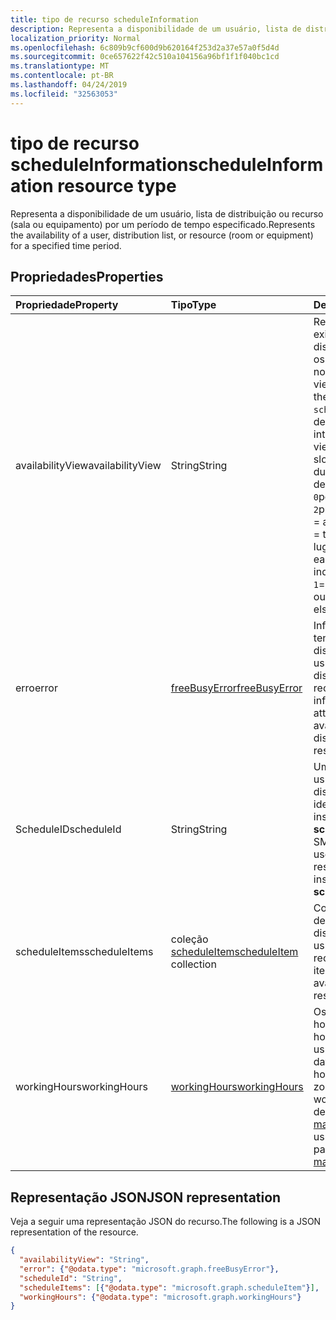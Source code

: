 ```yaml
---
title: tipo de recurso scheduleInformation
description: Representa a disponibilidade de um usuário, lista de distribuição ou recurso por um período de tempo especificado.
localization_priority: Normal
ms.openlocfilehash: 6c809b9cf600d9b620164f253d2a37e57a0f5d4d
ms.sourcegitcommit: 0ce657622f42c510a104156a96bf1f1f040bc1cd
ms.translationtype: MT
ms.contentlocale: pt-BR
ms.lasthandoff: 04/24/2019
ms.locfileid: "32563053"
---
```

# <a name="scheduleinformation-resource-type"></a><span data-ttu-id="3c464-103">tipo de recurso scheduleInformation</span><span class="sxs-lookup"><span data-stu-id="3c464-103">scheduleInformation resource type</span></span>

<span data-ttu-id="3c464-104">Representa a disponibilidade de um usuário, lista de distribuição ou recurso (sala ou equipamento) por um período de tempo especificado.</span><span class="sxs-lookup"><span data-stu-id="3c464-104">Represents the availability of a user, distribution list, or resource (room or equipment) for a specified time period.</span></span>

## <a name="properties"></a><span data-ttu-id="3c464-105">Propriedades</span><span class="sxs-lookup"><span data-stu-id="3c464-105">Properties</span></span>
| <span data-ttu-id="3c464-106">Propriedade</span><span class="sxs-lookup"><span data-stu-id="3c464-106">Property</span></span>     | <span data-ttu-id="3c464-107">Tipo</span><span class="sxs-lookup"><span data-stu-id="3c464-107">Type</span></span>   |<span data-ttu-id="3c464-108">Descrição</span><span class="sxs-lookup"><span data-stu-id="3c464-108">Description</span></span>|
|:---------------|:--------|:----------|
|<span data-ttu-id="3c464-109">availabilityView</span><span class="sxs-lookup"><span data-stu-id="3c464-109">availabilityView</span></span> |<span data-ttu-id="3c464-110">String</span><span class="sxs-lookup"><span data-stu-id="3c464-110">String</span></span> |<span data-ttu-id="3c464-111">Representa um modo de exibição mesclado de disponibilidade de todos os `scheduleItems`itens no.</span><span class="sxs-lookup"><span data-stu-id="3c464-111">Represents a merged view of availability of all the items in `scheduleItems`.</span></span> <span data-ttu-id="3c464-112">O modo de exibição consiste em intervalos de tempo.</span><span class="sxs-lookup"><span data-stu-id="3c464-112">The view consists of time slots.</span></span> <span data-ttu-id="3c464-113">A disponibilidade durante cada intervalo de tempo é indicada `0`por: = `1`livre, = `2`provisório, = `3`ocupado, = ausência temporária `4`, = trabalhando em outro lugar.</span><span class="sxs-lookup"><span data-stu-id="3c464-113">Availability during each time slot is indicated with: `0`= free, `1`= tentative, `2`= busy, `3`= out of office, `4`= working elsewhere.</span></span>|
|<span data-ttu-id="3c464-114">erro</span><span class="sxs-lookup"><span data-stu-id="3c464-114">error</span></span> |[<span data-ttu-id="3c464-115">freeBusyError</span><span class="sxs-lookup"><span data-stu-id="3c464-115">freeBusyError</span></span>](freebusyerror.md) |<span data-ttu-id="3c464-116">Informações de erro da tentativa de obter a disponibilidade do usuário, lista de distribuição ou recurso.</span><span class="sxs-lookup"><span data-stu-id="3c464-116">Error information from attempting to get the availability of the user, distribution list, or resource.</span></span> |
|<span data-ttu-id="3c464-117">ScheduleID</span><span class="sxs-lookup"><span data-stu-id="3c464-117">scheduleId</span></span> |<span data-ttu-id="3c464-118">String</span><span class="sxs-lookup"><span data-stu-id="3c464-118">String</span></span> |<span data-ttu-id="3c464-119">Um endereço SMTP do usuário, lista de distribuição ou recurso, identificando uma instância do **scheduleInformation**.</span><span class="sxs-lookup"><span data-stu-id="3c464-119">An SMTP address of the user, distribution list, or resource, identifying an instance of **scheduleInformation**.</span></span> |
|<span data-ttu-id="3c464-120">scheduleItems</span><span class="sxs-lookup"><span data-stu-id="3c464-120">scheduleItems</span></span> |<span data-ttu-id="3c464-121">coleção [scheduleItem](scheduleitem.md)</span><span class="sxs-lookup"><span data-stu-id="3c464-121">[scheduleItem](scheduleitem.md) collection</span></span> |<span data-ttu-id="3c464-122">Contém os itens que descrevem a disponibilidade do usuário ou do recurso.</span><span class="sxs-lookup"><span data-stu-id="3c464-122">Contains the items that describe the availability of the user or resource.</span></span> |
|<span data-ttu-id="3c464-123">workingHours</span><span class="sxs-lookup"><span data-stu-id="3c464-123">workingHours</span></span> |[<span data-ttu-id="3c464-124">workingHours</span><span class="sxs-lookup"><span data-stu-id="3c464-124">workingHours</span></span>](workinghours.md) |<span data-ttu-id="3c464-125">Os dias da semana e as horas de um fuso horário específico que o usuário trabalha.</span><span class="sxs-lookup"><span data-stu-id="3c464-125">The days of the week and hours in a specific time zone that the user works.</span></span> <span data-ttu-id="3c464-126">Eles são definidos como parte do [mailboxSettings](mailboxsettings.md)do usuário.</span><span class="sxs-lookup"><span data-stu-id="3c464-126">These are set as part of the user's [mailboxSettings](mailboxsettings.md).</span></span>|


## <a name="json-representation"></a><span data-ttu-id="3c464-127">Representação JSON</span><span class="sxs-lookup"><span data-stu-id="3c464-127">JSON representation</span></span>

<span data-ttu-id="3c464-128">Veja a seguir uma representação JSON do recurso.</span><span class="sxs-lookup"><span data-stu-id="3c464-128">The following is a JSON representation of the resource.</span></span>

<!-- {
  "blockType": "resource",
  "optionalProperties": [

  ],
  "@odata.type": "microsoft.graph.scheduleInformation"
}-->

```json
{
  "availabilityView": "String",
  "error": {"@odata.type": "microsoft.graph.freeBusyError"},
  "scheduleId": "String",
  "scheduleItems": [{"@odata.type": "microsoft.graph.scheduleItem"}],
  "workingHours": {"@odata.type": "microsoft.graph.workingHours"}
}

```

<!-- uuid: 8fcb5dbc-d5aa-4681-8e31-b001d5168d79
2015-10-25 14:57:30 UTC -->
<!--
{
  "type": "#page.annotation",
  "description": "scheduleInformation resource",
  "keywords": "",
  "section": "documentation",
  "tocPath": ""
}
-->

